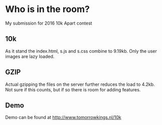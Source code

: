 # Who is in the room?
My submission for 2016 10k Apart contest

## 10k
As it stand the index.html, s.js and s.css combine to 9.19kb.
Only the user images are lazy loaded.

## GZIP
Actual gzipping the files on the server further reduces the load to 4.2kb. Not sure if this counts, but if so there is room for adding features.

## Demo
Demo can be found at http://www.tomorrowkings.nl/10k

